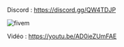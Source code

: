 Discord : https://discord.gg/QW4TDJP

![fivem](https://i.imgur.com/YeCuW0k.jpg)

Vidéo : https://youtu.be/AD0ieZUmFAE
